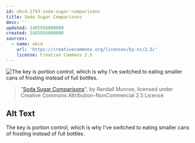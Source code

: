 ```yaml
---
id: xkcd.1793-soda-sugar-comparisons
title: Soda Sugar Comparisons
desc: ''
updated: 1485936000000
created: 1485936000000
sources:
  - name: xkcd
    url: 'https://creativecommons.org/licenses/by-nc/2.5/'
    license: Creative Commons 2.5
---
```

![The key is portion control, which is why I've switched to eating smaller cans of frosting instead of full bottles.](https://imgs.xkcd.com/comics/soda_sugar_comparisons.png)
> "[Soda Sugar Comparisons](https://xkcd.com/1793/)", by Randall Munroe, licensed under Creative Commons Attribution-NonCommercial 2.5 License

## Alt Text
The key is portion control, which is why I've switched to eating smaller cans of frosting instead of full bottles.
